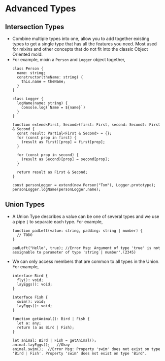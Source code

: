 # Advanced Types

## Intersection Types
  * Combine multiple types into one, allow you to add together existing types to get a single type that has all the features you need. Most used for mixins and other concepts that do not fit into the classic Object Oriented mold.
  * For example, mixin a `Person` and `Logger` object together,
    ```
    class Person {
      name: string;
      constructor(theName: string) {
        this.name = theName;
      }
    }

    class Logger {
      logName(name: string) {
        console.log(`Name = ${name}`)
      }
    }

    function extend<First, Second>(first: First, second: Second): First & Second {
      const result: Partial<First & Second> = {};
      for (const prop in first) {
        (result as First)[prop] = first[prop];
      }

      for (const prop in second) {
        (result as Second)[prop] = second[prop];
      }

      return result as First & Second;
    }

    const personLogger = extend(new Person("Tom"), Logger.prototype);
    personLogger.logName(personLogger.name);
    ```

## Union Types
  * A Union Type describes a value can be one of several types and we use a pipe `|` to separate each type. For example,
    ```
    function padLeft(value: string, padding: string | number) {
      // TODO
    }

    padLeft("Hello", true); //Error Msg: Argument of type 'true' is not assignable to parameter of type 'string | number'.(2345)
    ```

  * We can only access members that are common to all types in the Union. For example,
    ```
    interface Bird {
      fly(): void;
      layEggs(): void;
    }

    interface Fish {
      swim(): void;
      layEggs(): void;
    }

    function getAnimal(): Bird | Fish {
      let a: any;
      return (a as Bird | Fish);
    }

    let animal: Bird | Fish = getAnimal();
    animal.layEggs();   //Okay
    animal.swim();  //Error Msg: Property 'swim' does not exist on type 'Bird | Fish'. Property 'swim' does not exist on type 'Bird'.
    ```